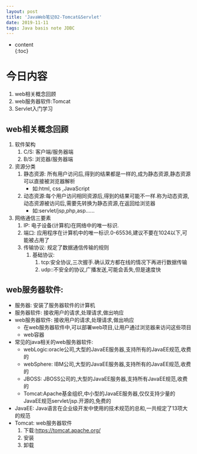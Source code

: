 ```yaml
---  
layout: post  
title: 'JavaWeb笔记02-Tomcat&Servlet'  
date: 2019-11-11  
tags: Java basis note JDBC
---  
```

  
  
* content  
{:toc}  
  
  
  
  


# 今日内容
1. web相关概念回顾
2. web服务器软件:Tomcat
3. Servlet入门学习

## web相关概念回顾
1. 软件架构
    1. C/S: 客户端/服务器端
    2. B/S: 浏览器/服务器端
2. 资源分类
    1. 静态资源: 所有用户访问后,得到的结果都是一样的,成为静态资源,静态资源可以直接被浏览器解析
        - 如:html, css ,JavaScript
    2. 动态资源:每个用户访问相同资源后,得到的结果可能不一样.称为动态资源,动态资源被访问后,需要先转换为静态资源,在返回给浏览器
        - 如:servlet/jsp,php,asp......
3. 网络通信三要素
    1. IP: 电子设备(计算机)在网络中的唯一标识.
    2. 端口: 应用程序在计算机中的唯一标识.0-65536,建议不要在1024以下,可能被占用了
    3. 传输协议: 规定了数据通信传输的规则
        1. 基础协议:
            1. tcp:安全协议,三次握手.确认双方都在线的情况下再进行数据传输
            2. udp::不安全的协议,广播发送,可能会丢失,但是速度快
            
## web服务器软件:
- 服务器: 安装了服务器软件的计算机
- 服务器软件: 接收用户的请求,处理请求,做出响应
- web服务器软件: 接收用户的请求,处理请求,做出响应
    - 在web服务器软件中,可以部署web项目,让用户通过浏览器来访问这些项目
    - web容器
- 常见的java相关的web服务器软件:
    - webLogic:oracle公司,大型的JavaEE服务器,支持所有的JavaEE规范,收费的
    - webSphere: IBM公司,大型的JavaEE服务器,支持所有的JavaEE规范,收费的
    - JBOSS: JBOSS公司的,大型的JavaEE服务器,支持所有JavaEE规范,收费的
    - Tomcat:Apache基金组织,中小型的JavaEE服务器,仅仅支持少量的JavaEE规范servlet/jsp.开源的,免费的
- JavaEE: Java语言在企业级开发中使用的技术规范的总和,一共规定了13项大的规范
- Tomcat: web服务器软件
    1. 下载:https://tomcat.apache.org/
    2. 安装
    3. 卸载
    
        
                
